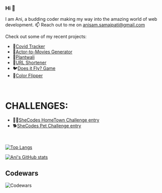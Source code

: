 ### Hi 👋

I am Ani, a budding coder making my way into the amazing world of web development. 📫 Reach out to me on anisam.samajpati@gmail.com

Check out some of my recent projects:

* 🦠[Covid Tracker](https://anisam04.github.io/react-covid19-tracker/)
* 🎥[Actor-to-Movies Generator](https://actor-to-movies-generator.herokuapp.com/)
* 🌱[Plantwali](https://erin-narwhal-wear.cyclic.app/)
* 🔗[URL Shortener](https://average-jade-smock.cyclic.app/)
* 🐦[Does it Fly? Game](https://anisam04.github.io/Does-It-Fly-Game/)
* 🌈[Color Flipper](https://anisam04.github.io/ColorFlipper/)

<!-- 👭[Aluminati](https://aluminati.ani0104.repl.co/)

✈️[J&A Travel Guide](https://guidetravel.herokuapp.com/)  🔭 -->
<br />

# CHALLENGES: 
* 😶‍🌫️[SheCodes HomeTown Challenge entry](https://anisam04.github.io/SheCodesChallenge-HometownPage/)
* 🐕[SheCodes Pet Challenge entry](https://anisam04.github.io/SheCodesChallenge-PetLandingPage/)


<br />

[![Top Langs](https://github-readme-stats.vercel.app/api/top-langs/?username=anisam04&layout=compact&langs_count=8)](https://github.com/anisam04/github-readme-stats)

[![Ani's GitHub stats](https://github-readme-stats.vercel.app/api?username=anisam04&hide=contribs&count_private=true&show_icons=true)](https://github.com/anisam04/github-readme-stats)
<br />
## Codewars
![Codewars](https://www.codewars.com/users/ani0104/badges/large)

<!--
**anisam04/anisam04** is a ✨ _special_ ✨ repository because its `README.md` (this file) appears on your GitHub profile.

Here are some ideas to get you started:

- 🔭 I’m currently working on ...
- 🌱 I’m currently learning ...
- 👯 I’m looking to collaborate on ...
- 🤔 I’m looking for help with ...
- 💬 Ask me about ...
- 📫 How to reach me: ...
- 😄 Pronouns: ...
- ⚡ Fun fact: ...
-->

